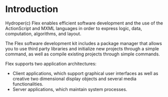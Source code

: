 # Introduction

Hydroper(c) Flex enables efficient software development and the use of the ActionScript and MXML languages in order to express logic, data, computation, algorithms, and layout.

The Flex software development kit includes a package manager that allows you to use third party libraries and initialize new projects through a simple command, as well as compile existing projects through simple commands.

Flex supports two application architectures:

- Client applications, which support graphical user interfaces as well as creative two dimensional display objects and several media functionalities.
- Server applications, which maintain system processes.